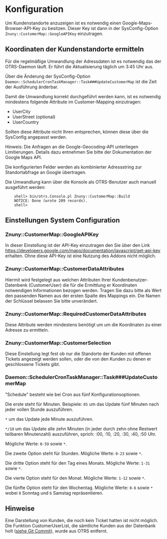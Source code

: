 # Konfiguration

Um Kundenstandorte anzuzeigen ist es notwendig einen Google-Maps-Browser-API-Key zu besitzen.
Dieser Key ist dann in der SysConfig-Option `Znuny::CustomerMap::GoogleAPIKey` einzutragen.

## Koordinaten der Kundenstandorte ermitteln

Für die regelmäßige Umwandlung der Adressdaten ist es notwendig das der OTRS-Daemon läuft. Er führt die Aktualisierung täglich um 3:45 Uhr aus.

Über die Änderung der SysConfig-Option `Daemon::SchedulerCronTaskManager::Task###UpdateCustomerMap` ist die Zeit der Ausführung änderbar.

Damit die Umwandlung korrekt durchgeführt werden kann, ist es notwendig
mindestens folgende Attribute im Customer-Mapping einzutragen:

 - UserCity
 - UserStreet (optional)
 - UserCountry

Sollten diese Attribute nicht Ihren entsprechen, können diese über die SysConfig angepasst werden.

Hinweis:
Die Anfragen an die Google-Geocoding-API unterliegen Limitierungen. Details dazu entnehmen Sie bitte der Dokumentation der Google Maps API.

Die konfigurierten Felder werden als kombinierter Adressstring zur Standortabfrage an Google übertragen.

Die Umwandlung kann über die Konsole als OTRS-Benutzer auch manuell ausgeführt werden:

```
    shell> bin/otrs.Console.pl Znuny::CustomerMap::Build
    NOTICE: Done (wrote 209 records).
    shell>
```

## Einstellungen System Configuration

### Znuny::CustomerMap::GoogleAPIKey

In dieser Einstellung ist der API-Key einzutragen den Sie über den Link https://developers.google.com/maps/documentation/javascript/get-api-key erhalten. Ohne diese API-Key ist eine Nutzung des Addons nicht möglich.

### Znuny::CustomerMap::CustomerDataAttributes

Hiermit wird festgelegt aus welchen Attributen Ihrer Kundenbenutzer-Datenbenk (CustomerUser) die für die Ermittlung er Koordinaten notwendigen Informationen bezogen werden. Tragen Sie dazu bitte als Wert den passenden Namen aus der ersten Spalte des Mappings ein. Die Namen der Schlüssel belassen Sie bitte unverändert.

### Znuny::CustomerMap::RequiredCustomerDataAttributes

Diese Attribute werden mindestens benötigt um um die Koordinaten zu einer Adresse zu ermitteln.

### Znuny::CustomerMap::CustomerSelection

Diese Einstellung legt fest ob nur die Standorte der Kunden mit offenen Tickets angezeigt werden sollen, oder die von den Kunden zu denen er geschlossene Tickets gibt.


### Daemon::SchedulerCronTaskManager::Task###UpdateCustomerMap

"Schedule" besteht wie bei Cron aus fünf Konfigurationsoptionen.

Die erste steht für Minuten.
Beispiele:
`05` um das Update fünf Minuten nach jeder vollen Stunde auszuführen.

`*` um das Update jede Minute auszuführen.

`*/10` um das Update alle zehn Minuten (in jeder durch zehn ohne Restwert teilbaren Minutenzahl) auszuführen, sprich: :00, :10, :20, :30, :40, :50 Uhr.

Mögliche Werte: `0-59` sowie `*`.

Die zweite Option steht für Stunden. Mögliche Werte: `0-23` sowie `*`.

Die dritte Option steht für den Tag eines Monats. Mögliche Werte: `1-31` sowie `*`.

Die vierte Option steht für den Monat. Mögliche Werte: `1-12` sowie `*`.

Die fünfte Option steht für den Wochentag. Mögliche Werte: `0-6`  sowie `*` wobei `0` Sonntag und `6` Samstag repräsentieren.

## Hinweise

Eine Darstellung von Kunden, die noch kein Ticket hatten ist nicht möglich. Die Funktion CustomerUserList, die sämtliche Kunden aus der Datenbank holt ([siehe Git Commit](https://github.com/OTRS/otrs/commit/3a59683b3cd8cf5c1008150706d23677116736fc)), wurde aus OTRS entfernt.
